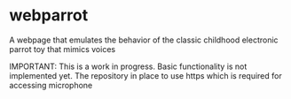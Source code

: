 # webparrot
A webpage that emulates the behavior of the classic childhood electronic parrot toy that mimics voices

IMPORTANT: 
This is a work in progress. Basic functionality is not implemented yet. 
The repository in place to use https which is required for accessing microphone
